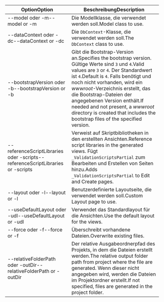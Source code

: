 <!-- Options common to Razor Pages and Controller -->
| <span data-ttu-id="45a48-101">Option</span><span class="sxs-lookup"><span data-stu-id="45a48-101">Option</span></span>               | <span data-ttu-id="45a48-102">Beschreibung</span><span class="sxs-lookup"><span data-stu-id="45a48-102">Description</span></span>|
| ----------------- | ------------ |
| <span data-ttu-id="45a48-103">--model oder -m</span><span class="sxs-lookup"><span data-stu-id="45a48-103">--model or -m</span></span>  | <span data-ttu-id="45a48-104">Die Modellklasse, die verwendet werden soll.</span><span class="sxs-lookup"><span data-stu-id="45a48-104">Model class to use.</span></span> |
| <span data-ttu-id="45a48-105">--dataContext oder -dc</span><span class="sxs-lookup"><span data-stu-id="45a48-105">--dataContext or -dc</span></span>  | <span data-ttu-id="45a48-106">Die `DbContext`-Klasse, die verwendet werden soll.</span><span class="sxs-lookup"><span data-stu-id="45a48-106">The `DbContext` class to use.</span></span> |
| <span data-ttu-id="45a48-107">--bootstrapVersion oder -b</span><span class="sxs-lookup"><span data-stu-id="45a48-107">--bootstrapVersion or -b</span></span>  | <span data-ttu-id="45a48-108">Gibt die Bootstrap-Version an.</span><span class="sxs-lookup"><span data-stu-id="45a48-108">Specifies the bootstrap version.</span></span> <span data-ttu-id="45a48-109">Gültige Werte sind `3` und `4`.</span><span class="sxs-lookup"><span data-stu-id="45a48-109">Valid values are `3` or `4`.</span></span> <span data-ttu-id="45a48-110">Der Standardwert ist `4`.</span><span class="sxs-lookup"><span data-stu-id="45a48-110">Default is `4`.</span></span> <span data-ttu-id="45a48-111">Falls benötigt und noch nicht vorhanden, wird ein *wwwroot*-Verzeichnis erstellt, das die Bootstrap-Dateien der angegebenen Version enthält.</span><span class="sxs-lookup"><span data-stu-id="45a48-111">If needed and not present, a *wwwroot* directory is created that includes the bootstrap files of the specified version.</span></span> |
| <span data-ttu-id="45a48-112">--referenceScriptLibraries oder -scripts</span><span class="sxs-lookup"><span data-stu-id="45a48-112">--referenceScriptLibraries or -scripts</span></span> |  <span data-ttu-id="45a48-113">Verweist auf Skriptbibliotheken in den erstellten Ansichten.</span><span class="sxs-lookup"><span data-stu-id="45a48-113">Reference script libraries in the generated views.</span></span> <span data-ttu-id="45a48-114">Fügt `_ValidationScriptsPartial` zum Bearbeiten und Erstellen von Seiten hinzu.</span><span class="sxs-lookup"><span data-stu-id="45a48-114">Adds `_ValidationScriptsPartial` to Edit and Create pages.</span></span> |
| <span data-ttu-id="45a48-115">--layout oder -l</span><span class="sxs-lookup"><span data-stu-id="45a48-115">--layout or -l</span></span> | <span data-ttu-id="45a48-116">Benutzerdefinierte Layoutseite, die verwendet werden soll.</span><span class="sxs-lookup"><span data-stu-id="45a48-116">Custom Layout page to use.</span></span> |
| <span data-ttu-id="45a48-117">--useDefaultLayout oder -udl</span><span class="sxs-lookup"><span data-stu-id="45a48-117">--useDefaultLayout or -udl</span></span> | <span data-ttu-id="45a48-118">Verwendet das Standardlayout für die Ansichten.</span><span class="sxs-lookup"><span data-stu-id="45a48-118">Use the default layout for the views.</span></span> |
| <span data-ttu-id="45a48-119">--force oder -f</span><span class="sxs-lookup"><span data-stu-id="45a48-119">--force or -f</span></span> | <span data-ttu-id="45a48-120">Überschreibt vorhandene Dateien.</span><span class="sxs-lookup"><span data-stu-id="45a48-120">Overwrite existing files.</span></span> |
| <span data-ttu-id="45a48-121">--relativeFolderPath oder -outDir</span><span class="sxs-lookup"><span data-stu-id="45a48-121">--relativeFolderPath or -outDir</span></span> | <span data-ttu-id="45a48-122">Der relative Ausgabeordnerpfad des Projekts, in dem die Dateien erstellt werden.</span><span class="sxs-lookup"><span data-stu-id="45a48-122">The relative output folder path from project where the file are generated.</span></span> <span data-ttu-id="45a48-123">Wenn dieser nicht angegeben wird, werden die Dateien im Projektordner erstellt.</span><span class="sxs-lookup"><span data-stu-id="45a48-123">If not specified, files are generated in the project folder.</span></span> |